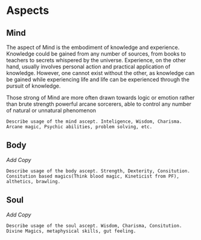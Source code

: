 # Aspects

## Mind
The aspect of Mind is the embodiment of knowledge and experience. Knowledge could be gained from any number of sources, from books to teachers to secrets whispered by the universe. Experience, on the other hand, usually involves personal action and practical application of knowledge. However, one cannot exist without the other, as knowledge can be gained while experiencing life and life can be experienced through the pursuit of knowledge.

Those strong of Mind are more often drawn towards logic or emotion rather than brute strength
 powerful arcane sorcerers, able to control any number of natural or unnatural phenomenon
```
Describe usage of the mind ascept. Inteligence, Wisdom, Charisma.
Arcane magic, Psychic abilities, problem solving, etc.
```
## Body
*Add Copy*
```
Describe usage of the body ascept. Strength, Dexterity, Consitution.
Consitution based magics(Think blood magic, Kineticist from PF), althetics, brawling.
```

## Soul
*Add Copy*
```
Describe usage of the soul ascept. Wisdom, Charisma, Consitution.
Divine Magics, metaphysical skills, gut feeling. 
```
<!--stackedit_data:
eyJoaXN0b3J5IjpbMzM1OTY3MTM0LC0xNDU0OTE3NzAsLTE2MD
Y2NTU4NDUsNzAxMzc0MjcxLDE5MjMzOTk0OTUsLTEzOTQ0MDQz
MzAsMTAxMjM3MDY0MV19
-->